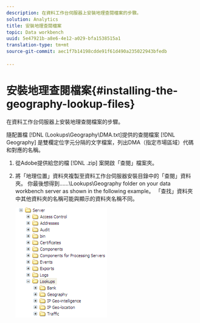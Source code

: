```yaml
---
description: 在資料工作台伺服器上安裝地理查閱檔案的步驟。
solution: Analytics
title: 安裝地理查閱檔案
topic: Data workbench
uuid: 5e47921b-a8e6-4e12-a029-bfa1538515a1
translation-type: tm+mt
source-git-commit: aec1f7b14198cdde91f61d490a235022943bfedb

---
```



# 安裝地理查閱檔案{#installing-the-geography-lookup-files}

在資料工作台伺服器上安裝地理查閱檔案的步驟。

隨配置檔 [!DNL (Lookups\Geography\DMA.txt]提供的查閱檔案 [!DNL Geography] 是雙欄定位字元分隔的文字檔案，列出DMA（指定市場區域）代碼和對應的名稱。

1. 從Adobe提供給您的檔 [!DNL .zip] 案開啟「查閱」檔案夾。
1. 將「地理位置」資料夾複製至資料工作台伺服器安裝目錄中的「查閱」資料夾。 你最後想得到……\Lookups\Geography folder on your data workbench server as shown in the following example。 「查找」資料夾中其他資料夾的名稱可能與顯示的資料夾名稱不同。

   ![步驟資訊](assets/Geo_installLookups_dir.png)

